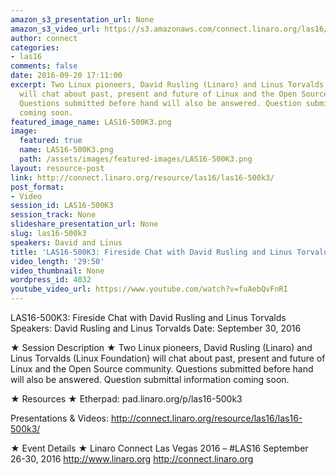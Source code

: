 ```yaml
---
amazon_s3_presentation_url: None
amazon_s3_video_url: https://s3.amazonaws.com/connect.linaro.org/las16/Videos/Friday/LAS16-500K3-%20Fireside%20Chat%20with%20David%20Rusling%20and%20Linus%20Torvalds.mp4
author: connect
categories:
- las16
comments: false
date: 2016-09-20 17:11:00
excerpt: Two Linux pioneers, David Rusling (Linaro) and Linus Torvalds (Linux Foundation)
  will chat about past, present and future of Linux and the Open Source community.
  Questions submitted before hand will also be answered. Question submittal information
  coming soon.
featured_image_name: LAS16-500K3.png
image:
  featured: true
  name: LAS16-500K3.png
  path: /assets/images/featured-images/LAS16-500K3.png
layout: resource-post
link: http://connect.linaro.org/resource/las16/las16-500k3/
post_format:
- Video
session_id: LAS16-500K3
session_track: None
slideshare_presentation_url: None
slug: las16-500k3
speakers: David and Linus
title: 'LAS16-500K3: Fireside Chat with David Rusling and Linus Torvalds'
video_length: '29:50'
video_thumbnail: None
wordpress_id: 4032
youtube_video_url: https://www.youtube.com/watch?v=fuAebQvFnRI
---
```


LAS16-500K3: Fireside Chat with David Rusling and Linus Torvalds
Speakers: David Rusling and Linus Torvalds
Date: September 30, 2016

★ Session Description ★
Two Linux pioneers, David Rusling (Linaro) and Linus Torvalds (Linux Foundation) will chat about past, present and future of Linux and the Open Source community. Questions submitted before hand will also be answered. Question submittal information coming soon.

★ Resources ★
Etherpad: pad.linaro.org/p/las16-500k3

Presentations & Videos: http://connect.linaro.org/resource/las16/las16-500k3/

★ Event Details ★
Linaro Connect Las Vegas 2016 – #LAS16
September 26-30, 2016
http://www.linaro.org
http://connect.linaro.org